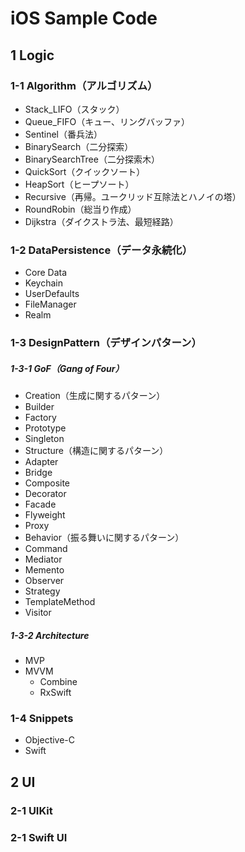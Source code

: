# iOS Sample Code

## 1  Logic

### 1-1 Algorithm（アルゴリズム）
 -   Stack_LIFO（スタック）
 -   Queue_FIFO（キュー、リングバッファ）
 -   Sentinel（番兵法）
 -   BinarySearch（二分探索）
 -   BinarySearchTree（二分探索木）
 -   QuickSort（クイックソート）
 -   HeapSort（ヒープソート）
 -   Recursive（再帰。ユークリッド互除法とハノイの塔）
 -   RoundRobin（総当り作成）
 -   Dijkstra（ダイクストラ法、最短経路）

### 1-2 DataPersistence（データ永続化）
 -   Core Data
 -   Keychain
 -   UserDefaults
 -   FileManager
 -   Realm
 
### 1-3 DesignPattern（デザインパターン）

##### 1-3-1  GoF（Gang of Four）
 -   Creation（生成に関するパターン）
   -   Builder
   -   Factory
   -   Prototype
   -   Singleton
 -   Structure（構造に関するパターン）
   -   Adapter
   -   Bridge
   -   Composite
   -   Decorator
   -   Facade
   -   Flyweight
   -   Proxy
 -   Behavior（振る舞いに関するパターン）
   -   Command
   -   Mediator
   -   Memento
   -   Observer
   -   Strategy
   -   TemplateMethod
   -   Visitor

##### 1-3-2  Architecture
- MVP
- MVVM
   -  Combine
   -  RxSwift

### 1-4 Snippets
- Objective-C
- Swift


## 2 UI

### 2-1 UIKit

### 2-1 Swift UI

